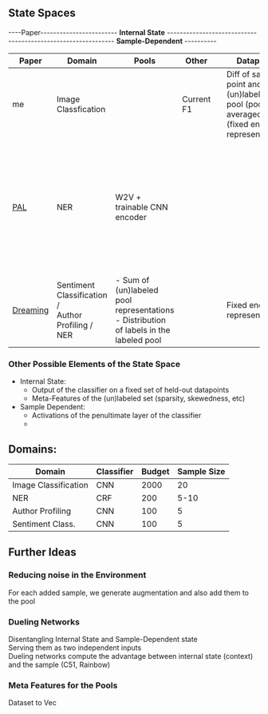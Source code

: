 ## State Spaces
----Paper------------------------ **Internal State** ------------------------------------------------------------- **Sample-Dependent** ----------

| Paper                                             | Domain                                                    | Pools                                                                                      | Other      |     | Datapoint                                                                                      | Classifier                                                                                             | Prediction                              |
|---------------------------------------------------|-----------------------------------------------------------|--------------------------------------------------------------------------------------------|------------|-----|------------------------------------------------------------------------------------------------|--------------------------------------------------------------------------------------------------------|-----------------------------------------|
| me                                                | Image Classfication                                       |                                                                                            | Current F1 |     | Diff of sampled point and (un)labeled pool (pools are averaged) (fixed encoder representation) |                                                                                                        | BvsSB, Entropy, <br>Histogram of output |
| [PAL](https://arxiv.org/pdf/1708.02383.pdf)       | NER                                                       | W2V + trainable CNN encoder                                                                |            |     |                                                                                                | Probability of the most probable label sequence <br> under the model (Found with a CRF + Viterbi Alg.) | Unsorted output of the model            |
| [Dreaming](https://aclanthology.org/P19-1401.pdf) | Sentiment Classification /<br> Author Profiling /<br> NER | - Sum of (un)labeled pool representations <br>- Distribution of labels in the labeled pool |            |     | Fixed encoder representation                                                             |                                                                                                        | Unsorted output of the model            |

### Other Possible Elements of the State Space
- Internal State:
  - Output of the classifier on a fixed set of held-out datapoints
  - Meta-Features of the (un)labeled set (sparsity, skewedness, etc)
- Sample Dependent:
  - Activations of the penultimate layer of the classifier
  - 

## Domains:
| Domain               | Classifier | Budget | Sample Size |
|----------------------|------------|--------|-------------|
| Image Classification | CNN        | 2000   | 20          |
| NER                  | CRF        | 200    | 5-10        |
| Author Profiling     | CNN        | 100    | 5           |
| Sentiment Class.     | CNN        | 100    | 5           |

## Further Ideas
### Reducing noise in the Environment
For each added sample, we generate augmentation and also add them to the pool <br>


### Dueling Networks
Disentangling Internal State and Sample-Dependent state <br>
Serving them as two independent inputs <br>
Dueling networks compute the advantage between internal state (context) and the sample (C51, Rainbow)

### Meta Features for the Pools
Dataset to Vec